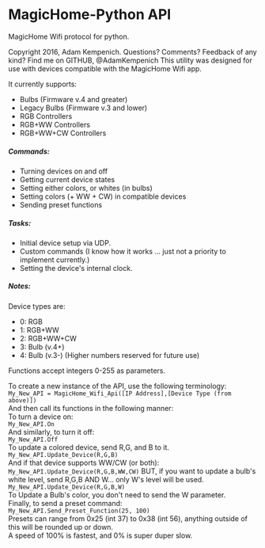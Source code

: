 # MagicHome-Python API
MagicHome Wifi protocol for python.

Copyright 2016, Adam Kempenich. Questions? Comments? Feedback of any kind? Find me on GITHUB, @AdamKempenich
This utility was designed for use with devices compatible with the MagicHome Wifi app. 

It currently supports:
  * Bulbs (Firmware v.4 and greater)
  * Legacy Bulbs (Firmware v.3 and lower)
  * RGB Controllers
  * RGB+WW Controllers
  * RGB+WW+CW Controllers

##### Commands:
  * Turning devices on and off
  * Getting current device states
  * Setting either colors, or whites (in bulbs)
  * Setting colors (+ WW + CW) in compatible devices
  * Sending preset functions

	
##### Tasks:
  * Initial device setup via UDP.
  * Custom commands (I know how it works ... just not a priority to implement currently.)
  * Setting the device's internal clock.

##### Notes:
   Device types are:
  *    0: RGB
  *    1: RGB+WW
  *    2: RGB+WW+CW
  *    3: Bulb (v.4+)
  *    4: Bulb (v.3-)
      (Higher numbers reserved for future use)

   Functions accept integers 0-255 as parameters.
   
To create a new instance of the API, use the following terminology:<br/>
`My_New_API = MagicHome_Wifi_Api([IP Address],[Device Type (from above)])`<br/>
And then call its functions in the following manner:<br/>
To turn a device on:<br/>
`My_New_API.On`<br/>
And similarly, to turn it off:<br/>
`My_New_API.Off`<br/>
To update a colored device, send R,G, and B to it.<br/>
`My_New_API.Update_Device(R,G,B)`<br/>
And if that device supports WW/CW (or both):<br/>
`My_New_API.Update_Device(R,G,B,WW,CW)`
BUT, if you want to update a bulb's white level, send R,G,B AND W... only W's level will be used.<br/>
`My_New_API.Update_Device(R,G,B,W)`<br/>
To Update a Bulb's color, you don't need to send the W parameter.<br/>
Finally, to send a preset command:<br/>
`My_New_API.Send_Preset_Function(25, 100)`<br/>
Presets can range from 0x25 (int 37) to 0x38 (int 56), anything outside of this will be rounded up or down.<br/>
A speed of 100% is fastest, and 0% is super duper slow.
